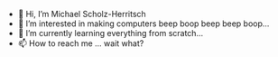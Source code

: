 - 👋 Hi, I’m Michael Scholz-Herritsch
- 👀 I’m interested in making computers beep boop beep beep boop...
- 🌱 I’m currently learning everything from scratch...
- 📫 How to reach me ... wait what?

<!---
Michi-S-H/Michi-S-H is a ✨ special ✨ repository because its `README.md` (this file) appears on your GitHub profile.
You can click the Preview link to take a look at your changes.
--->
